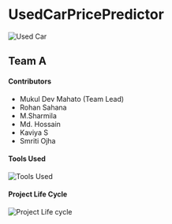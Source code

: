 # UsedCarPricePredictor
![Used Car](https://images-na.ssl-images-amazon.com/images/I/51NJnJ7E4CL.png)

## Team A

#### Contributors

- Mukul Dev Mahato (Team Lead)
- Rohan Sahana
- M.Sharmila
- Md. Hossain
- Kaviya S
- Smriti Ojha

#### Tools Used

![Tools Used](https://user-images.githubusercontent.com/91614033/169650094-8b116fab-e03e-4082-b61e-8728a79bf655.png)


#### Project Life Cycle

![Project Life cycle](https://user-images.githubusercontent.com/91614033/169650157-b6adb815-d2ae-470a-9f91-e714f38c8a8e.jpeg)
